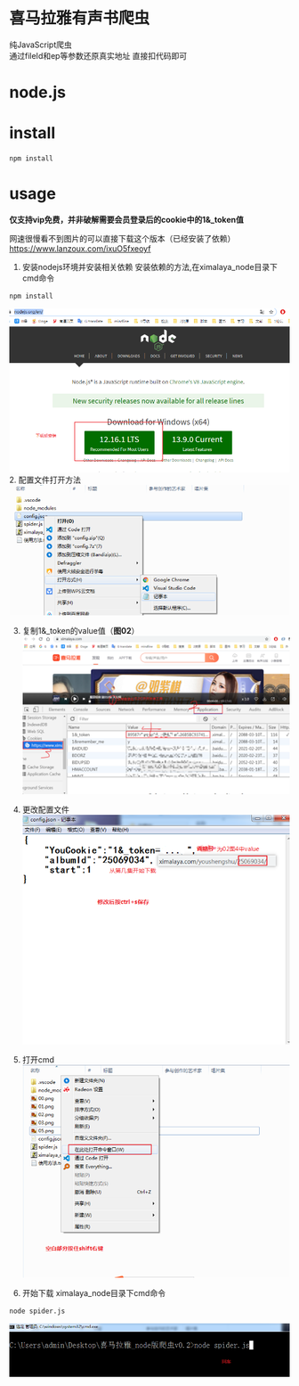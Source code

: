# 喜马拉雅有声书爬虫
纯JavaScript爬虫  
通过fileId和ep等参数还原真实地址
直接扣代码即可

# node.js

# install
`
npm install
`

# usage
**仅支持vip免费，并非破解需要会员登录后的cookie中的1&_token值**

网速很慢看不到图片的可以直接下载这个版本（已经安装了依赖） https://www.lanzoux.com/ixuO5fxeoyf

1. 安装nodejs环境并安装相关依赖
安装依赖的方法,在ximalaya_node目录下cmd命令
```cmd
npm install
```

![图片未加载](../ximalaya_node/usage/00.png)
2. 配置文件打开方法  
   ![图片未加载](../ximalaya_node/usage/01.png)

3. 复制1&_token的value值（**图02**） 
   ![图片未加载](../ximalaya_node/usage/02.png)

4. 更改配置文件  
   ![图片未加载](../ximalaya_node/usage/03.png)

5. 打开cmd  
   ![图片未加载](../ximalaya_node/usage/04.png)

6. 开始下载
   ximalaya_node目录下cmd命令

```cmd
node spider.js
```
 ![图片未加载](../ximalaya_node/usage/05.png)



